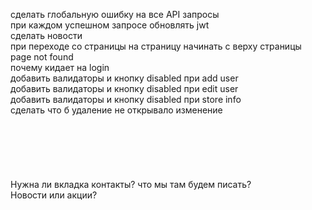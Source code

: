 сделать глобальную ошибку на все API запросы <br>
при каждом успешном запросе обновлять jwt<br>
сделать новости<br>
при переходе со страницы на страницу начинать с верху страницы<br>
page not found <br>
почему кидает на login<br>
добавить валидаторы и кнопку disabled при add user<br>
добавить валидаторы и кнопку disabled при edit user<br>
добавить валидаторы и кнопку disabled при store info<br>
сделать что б удаление не открывало изменение<br>
<br>
<br>
<br>
<br>
<br>
<br>
Нужна ли вкладка контакты? что мы там будем писать?<br>
Новости или акции?<br>






